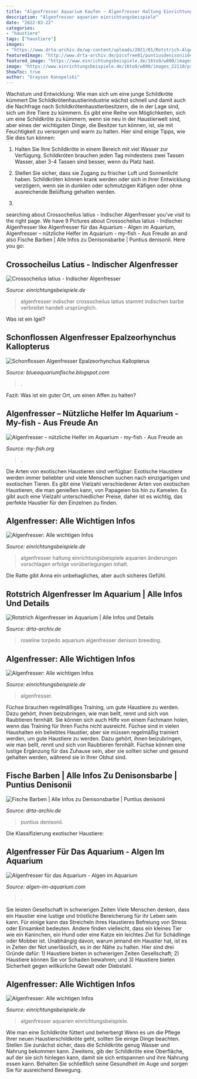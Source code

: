 ```yaml
---
title: "Algenfresser Aquarium Kaufen ~ Algenfresser Haltung Einrichtungsbeispiele Aquarien änderungen Vorschlagen Erfolge Vorüberlegungen Inhalt"
description: "Algenfresser aquarien einrichtungsbeispiele"
date: "2022-03-22"
categories:
- "haustiere"
tags: ["haustiere"]
images:
- "https://www.drta-archiv.de/wp-content/uploads/2021/01/Rotstrich-Algenfresser1-1024x668.jpeg"
featuredImage: "http://www.drta-archiv.de/picsfree01/puntiusdenisonii04.jpg"
featured_image: "https://www.einrichtungsbeispiele.de/16to9/w800/images_22110/profialgenfresser--__69a350f71c4621b0a00db81bcbbc9f50.jpg"
image: "https://www.einrichtungsbeispiele.de/16to9/w800/images_22110/profialgenfresser--__69a350f71c4621b0a00db81bcbbc9f50.jpg"
ShowToc: true
author: "Grayson Konopelski"
---
```



Wachstum und Entwicklung: Wie man sich um eine junge Schildkröte kümmert
Die Schildkrötenhaustierindustrie wächst schnell und damit auch die Nachfrage nach Schildkrötenhaustierbesitzern, die in der Lage sind, sich um ihre Tiere zu kümmern. Es gibt eine Reihe von Möglichkeiten, sich um eine Schildkröte zu kümmern, wenn sie neu in der Haustierwelt sind, aber eines der wichtigsten Dinge, die Besitzer tun können, ist, sie mit Feuchtigkeit zu versorgen und warm zu halten. Hier sind einige Tipps, wie Sie dies tun können:
1. Halten Sie Ihre Schildkröte in einem Bereich mit viel Wasser zur Verfügung. Schildkröten brauchen jeden Tag mindestens zwei Tassen Wasser, aber 3-4 Tassen sind besser, wenn du Platz hast.

2. Stellen Sie sicher, dass sie Zugang zu frischer Luft und Sonnenlicht haben. Schildkröten können krank werden oder sich in ihrer Entwicklung verzögern, wenn sie in dunklen oder schmutzigen Käfigen oder ohne ausreichende Belüftung gehalten werden.

3.

	

		
searching about Crossocheilus latius - Indischer Algenfresser you've visit to the right page. We have 9 Pictures about Crossocheilus latius - Indischer Algenfresser like Algenfresser für das Aquarium - Algen im Aquarium, Algenfresser – nützliche Helfer im Aquarium - my-fish - Aus Freude an and also Fische Barben | Alle Infos zu Denisonsbarbe | Puntius denisonii. Here you go:
		
    
## Crossocheilus Latius - Indischer Algenfresser

<img loading=lazy src="https://www.einrichtungsbeispiele.de/16to9/w1680/images_19838/aquarium-einrichten-mit-indischer-algenfresser__24e3d5b6edbfc14f9effe00b957fd5c1.jpg" onerror="this.onerror=null;this.src='https://tse3.mm.bing.net/th?id=OIP.gIKOeBjueaqkccctOYXE1AHaEK&amp;pid=15.1';" alt="Crossocheilus latius - Indischer Algenfresser">

_Source: einrichtungsbeispiele.de_

>algenfresser indischer crossocheilus latius stammt indischen barbe verbreitet handelt ursprünglich. 

	

Was ist ein Igel?

    
## Schonflossen Algenfresser Epalzeorhynchus Kallopterus

<img loading=lazy src="https://cdn02.plentymarkets.com/idwditcg5ajj/item/images/85029/full/Schoenflossen-Algenfresser-Epalzeorhynchus-kallopte.jpg" onerror="this.onerror=null;this.src='https://tse4.mm.bing.net/th?id=OIP.EK6ZSHUQuUXcaNwpGylF7QHaE8&amp;pid=15.1';" alt="Schonflossen Algenfresser Epalzeorhynchus Kallopterus">

_Source: blueaquariumfische.blogspot.com_

>. 

	

Fazit: Was ist ein guter Ort, um einen Affen zu halten?

    
## Algenfresser – Nützliche Helfer Im Aquarium - My-fish - Aus Freude An

<img loading=lazy src="https://my-fish.org/wp-content/uploads/2012/03/27b-Otocinclus-vittatus-Quelle-Ingo-Seidel-FA-aquaglobal.jpg" onerror="this.onerror=null;this.src='https://tse1.mm.bing.net/th?id=OIP.zj01fVvjxhubgR_lc5SEMAHaE7&amp;pid=15.1';" alt="Algenfresser – nützliche Helfer im Aquarium - my-fish - Aus Freude an">

_Source: my-fish.org_

>. 

	

Die Arten von exotischen Haustieren sind verfügbar:
Exotische Haustiere werden immer beliebter und viele Menschen suchen nach einzigartigen und exotischen Tieren. Es gibt eine Vielzahl verschiedener Arten von exotischen Haustieren, die man genießen kann, von Papageien bis hin zu Kamelen. Es gibt auch eine Vielzahl unterschiedlicher Preise, daher ist es wichtig, das perfekte Haustier für den Einzelnen zu finden.

    
## Algenfresser: Alle Wichtigen Infos

<img loading=lazy src="https://www.einrichtungsbeispiele.de/16to9/w1920/images_22673/2-ruesselbarben-und-ein-schwanzfleck-algenfresser-schwimmen-gemeinsam-im-schwarm__a101d5e36a18c9f680d872f7cbf0f70e.jpg" onerror="this.onerror=null;this.src='https://tse2.mm.bing.net/th?id=OIP.gB3nu9h40luQb66sGip6FQHaEK&amp;pid=15.1';" alt="Algenfresser: Alle wichtigen Infos">

_Source: einrichtungsbeispiele.de_

>algenfresser haltung einrichtungsbeispiele aquarien änderungen vorschlagen erfolge vorüberlegungen inhalt. 

	

Die Ratte gibt Anna ein unbehagliches, aber auch sicheres Gefühl.

    
## Rotstrich Algenfresser Im Aquarium | Alle Infos Und Details

<img loading=lazy src="https://www.drta-archiv.de/wp-content/uploads/2021/01/Rotstrich-Algenfresser1-1024x668.jpeg" onerror="this.onerror=null;this.src='https://tse1.mm.bing.net/th?id=OIP.8SnpUWqYHKW-ToT9TXZHLgHaE1&amp;pid=15.1';" alt="Rotstrich Algenfresser im Aquarium | Alle Infos und Details">

_Source: drta-archiv.de_

>roseline torpedo aquarium algenfresser denison breeding. 

	



    
## Algenfresser: Alle Wichtigen Infos

<img loading=lazy src="https://www.einrichtungsbeispiele.de/16to9/w1920/images_31138/aquarium-einrichten-mit-prachtalgenfresser__4a6b37cb57fed037c672e4e07de5a3ab.jpg" onerror="this.onerror=null;this.src='https://tse4.mm.bing.net/th?id=OIP.S-JX6qNL9hZyNWddGEyu7wHaEK&amp;pid=15.1';" alt="Algenfresser: Alle wichtigen Infos">

_Source: einrichtungsbeispiele.de_

>algenfresser. 

	

Füchse brauchen regelmäßiges Training, um gute Haustiere zu werden. Dazu gehört, ihnen beizubringen, wie man bellt, rennt und sich von Raubtieren fernhält. Sie können sich auch Hilfe von einem Fachmann holen, wenn das Training für Ihren Fuchs nicht ausreicht.
Füchse sind in vielen Haushalten ein beliebtes Haustier, aber sie müssen regelmäßig trainiert werden, um gute Haustiere zu werden. Dazu gehört, ihnen beizubringen, wie man bellt, rennt und sich von Raubtieren fernhält. Füchse können eine lustige Ergänzung für das Zuhause sein, aber sie sollten sicher und gesund gehalten werden, während sie in Ihrer Obhut sind.

    
## Fische Barben | Alle Infos Zu Denisonsbarbe | Puntius Denisonii

<img loading=lazy src="http://www.drta-archiv.de/picsfree01/puntiusdenisonii04.jpg" onerror="this.onerror=null;this.src='https://tse3.mm.bing.net/th?id=OIP.EwQb5bm96YsJ3OhXCVtk-AHaEc&amp;pid=15.1';" alt="Fische Barben | Alle Infos zu Denisonsbarbe | Puntius denisonii">

_Source: drta-archiv.de_

>puntius denisonii. 

	

Die Klassifizierung exotischer Haustiere:

    
## Algenfresser Für Das Aquarium - Algen Im Aquarium

<img loading=lazy src="https://www.algen-im-aquarium.com/wp-content/uploads/2012/08/Algen_Fresser.jpg" onerror="this.onerror=null;this.src='https://tse2.mm.bing.net/th?id=OIP.JZ2eu0HCDAfrP0Hq1VCcuwHaE7&amp;pid=15.1';" alt="Algenfresser für das Aquarium - Algen im Aquarium">

_Source: algen-im-aquarium.com_

>. 

	

Sie leisten Gesellschaft in schwierigen Zeiten
Viele Menschen denken, dass ein Haustier eine lustige und tröstliche Bereicherung für ihr Leben sein kann. Für einige kann das Streicheln ihres Haustieres Befreiung von Stress oder Einsamkeit bedeuten. Andere finden vielleicht, dass ein kleines Tier wie ein Kaninchen, ein Hund oder eine Katze ein leichtes Ziel für Schädlinge oder Mobber ist. Unabhängig davon, warum jemand ein Haustier hat, ist es in Zeiten der Not unerlässlich, es in der Nähe zu halten. Hier sind drei Gründe dafür: 1) Haustiere bieten in schwierigen Zeiten Gesellschaft; 2) Haustiere können Sie vor Schaden bewahren; und 3) Haustiere bieten Sicherheit gegen willkürliche Gewalt oder Diebstahl.

    
## Algenfresser: Alle Wichtigen Infos

<img loading=lazy src="https://www.einrichtungsbeispiele.de/16to9/w800/images_22110/profialgenfresser--__69a350f71c4621b0a00db81bcbbc9f50.jpg" onerror="this.onerror=null;this.src='https://tse1.mm.bing.net/th?id=OIP.9h6oQgGv5p-zVd19Enlr8AHaEK&amp;pid=15.1';" alt="Algenfresser: Alle wichtigen Infos">

_Source: einrichtungsbeispiele.de_

>algenfresser aquarien einrichtungsbeispiele. 

	

Wie man eine Schildkröte füttert und beherbergt
Wenn es um die Pflege Ihrer neuen Haustierschildkröte geht, sollten Sie einige Dinge beachten. Stellen Sie zunächst sicher, dass die Schildkröte genug Wasser und Nahrung bekommen kann. Zweitens, gib der Schildkröte eine Oberfläche, auf der sie sich hinlegen kann, damit sie sich entspannen und ihre Nahrung essen kann. Behalten Sie schließlich seine Gesundheit im Auge und sorgen Sie für ausreichend Bewegung.

